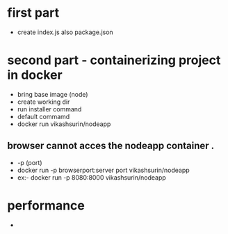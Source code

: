 # first part 
- create index.js also package.json

# second part - containerizing project in docker
- bring base image  (node)
- create working dir 
- run installer command
- default commamd
- docker run vikashsurin/nodeapp

## browser cannot acces the nodeapp container .
-  -p  (port)
- docker run -p browserport:server port vikashsurin/nodeapp 
- ex:- docker run -p 8080:8000 vikashsurin/nodeapp

# performance 
- 